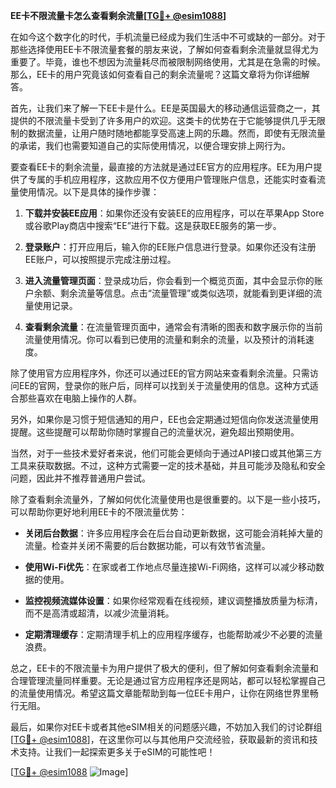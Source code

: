 **EE卡不限流量卡怎么查看剩余流量[[TG💪+ @esim1088](https://t.me/s/esim1088)]**

在如今这个数字化的时代，手机流量已经成为我们生活中不可或缺的一部分。对于那些选择使用EE卡不限流量套餐的朋友来说，了解如何查看剩余流量就显得尤为重要了。毕竟，谁也不想因为流量耗尽而被限制网络使用，尤其是在急需的时候。那么，EE卡的用户究竟该如何查看自己的剩余流量呢？这篇文章将为你详细解答。

首先，让我们来了解一下EE卡是什么。EE是英国最大的移动通信运营商之一，其提供的不限流量卡受到了许多用户的欢迎。这类卡的优势在于它能够提供几乎无限制的数据流量，让用户随时随地都能享受高速上网的乐趣。然而，即使有无限流量的承诺，我们也需要知道自己的实际使用情况，以便合理安排上网行为。

要查看EE卡的剩余流量，最直接的方法就是通过EE官方的应用程序。EE为用户提供了专属的手机应用程序，这款应用不仅方便用户管理账户信息，还能实时查看流量使用情况。以下是具体的操作步骤：

1. **下载并安装EE应用**：如果你还没有安装EE的应用程序，可以在苹果App Store或谷歌Play商店中搜索“EE”进行下载。这是获取EE服务的第一步。
   
2. **登录账户**：打开应用后，输入你的EE账户信息进行登录。如果你还没有注册EE账户，可以按照提示完成注册过程。

3. **进入流量管理页面**：登录成功后，你会看到一个概览页面，其中会显示你的账户余额、剩余流量等信息。点击“流量管理”或类似选项，就能看到更详细的流量使用记录。

4. **查看剩余流量**：在流量管理页面中，通常会有清晰的图表和数字展示你的当前流量使用情况。你可以看到已使用的流量和剩余的流量，以及预计的消耗速度。

除了使用官方应用程序外，你还可以通过EE的官方网站来查看剩余流量。只需访问EE的官网，登录你的账户后，同样可以找到关于流量使用的信息。这种方式适合那些喜欢在电脑上操作的人群。

另外，如果你是习惯于短信通知的用户，EE也会定期通过短信向你发送流量使用提醒。这些提醒可以帮助你随时掌握自己的流量状况，避免超出预期使用。

当然，对于一些技术爱好者来说，他们可能会更倾向于通过API接口或其他第三方工具来获取数据。不过，这种方式需要一定的技术基础，并且可能涉及隐私和安全问题，因此并不推荐普通用户尝试。

除了查看剩余流量外，了解如何优化流量使用也是很重要的。以下是一些小技巧，可以帮助你更好地利用EE卡的不限流量优势：

- **关闭后台数据**：许多应用程序会在后台自动更新数据，这可能会消耗掉大量的流量。检查并关闭不需要的后台数据功能，可以有效节省流量。
  
- **使用Wi-Fi优先**：在家或者工作地点尽量连接Wi-Fi网络，这样可以减少移动数据的使用。

- **监控视频流媒体设置**：如果你经常观看在线视频，建议调整播放质量为标清，而不是高清或超清，以减少流量消耗。

- **定期清理缓存**：定期清理手机上的应用程序缓存，也能帮助减少不必要的流量浪费。

总之，EE卡的不限流量卡为用户提供了极大的便利，但了解如何查看剩余流量和合理管理流量同样重要。无论是通过官方应用程序还是网站，都可以轻松掌握自己的流量使用情况。希望这篇文章能帮助到每一位EE卡用户，让你在网络世界里畅行无阻。

最后，如果你对EE卡或者其他eSIM相关的问题感兴趣，不妨加入我们的讨论群组[[TG💪+ @esim1088](https://t.me/s/esim1088)]，在这里你可以与其他用户交流经验，获取最新的资讯和技术支持。让我们一起探索更多关于eSIM的可能性吧！

[[TG💪+ @esim1088](https://t.me/s/esim1088) ![Image](https://i.postimg.cc/4NQfJmqS/Snipaste-2025-05-13-00-14-12.png)]